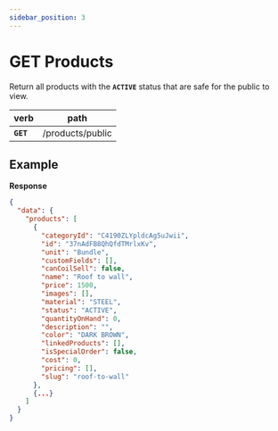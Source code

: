 ```yaml
---
sidebar_position: 3
---
```


# GET Products

Return all products with the **`ACTIVE`** status that are safe for the public to view.

| verb      | path             |
| --------- | ---------------- |
| **`GET`** | /products/public |

## Example

**Response**

```json
{
  "data": {
    "products": [
      {
        "categoryId": "C4190ZLYpldcAg5uJwii",
        "id": "37nAdFB8QhQfdTMrlxKv",
        "unit": "Bundle",
        "customFields": [],
        "canCoilSell": false,
        "name": "Roof to wall",
        "price": 1500,
        "images": [],
        "material": "STEEL",
        "status": "ACTIVE",
        "quantityOnHand": 0,
        "description": "",
        "color": "DARK BROWN",
        "linkedProducts": [],
        "isSpecialOrder": false,
        "cost": 0,
        "pricing": [],
        "slug": "roof-to-wall"
      },
      {...}
    ]
  }
}
```
